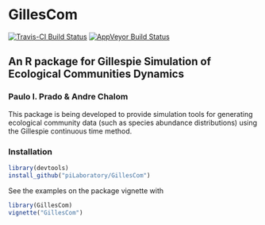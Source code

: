 # GillesCom
[![Travis-CI Build Status](https://travis-ci.org/piLaboratory/GillesCom.svg?branch=master)](https://travis-ci.org/piLaboratory/GillesCom)
[![AppVeyor Build Status](https://ci.appveyor.com/api/projects/status/github/piLaboratory/GillesCom?branch=master&svg=true)](https://ci.appveyor.com/project/piLaboratory/GillesCom)
## An R package for Gillespie Simulation of Ecological Communities Dynamics
### Paulo I. Prado & Andre Chalom

This package is being developed to provide simulation tools for generating ecological community data (such as 
  species abundance distributions) using the Gillespie continuous time method.

### Installation
```R
library(devtools)
install_github("piLaboratory/GillesCom")
```

See the examples on the package vignette with

```R
library(GillesCom)
vignette("GillesCom")
```
